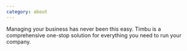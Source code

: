 ```yaml
---
category: about
---
```


Managing your business has never been this easy. Timbu is a comprehensive one-stop solution for everything you need to run your company.
